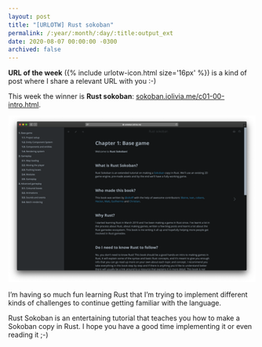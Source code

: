 ```yaml
---
layout: post
title: "[URLOTW] Rust sokoban"
permalink: /:year/:month/:day/:title:output_ext
date: 2020-08-07 00:00:00 -0300
archived: false
---
```


<p>
  <b>URL of the week</b> ({% include urlotw-icon.html size='16px' %}) is a kind of post where I share a relevant URL with you :-)
</p>

This week the winner is **Rust sokoban**:
[sokoban.iolivia.me/c01-00-intro.html](https://sokoban.iolivia.me/c01-00-intro.html).

[![Rust sokoban website](/assets/rust-sokoban.png "Rust sokoban website")](/assets/rust-sokoban.png)

I’m having so much fun learning Rust that I’m trying to implement different kinds of challenges to continue getting familiar with the language.

Rust Sokoban is an entertaining tutorial that teaches you how to make a Sokoban copy in Rust. I hope you have a good time implementing it or even reading it ;-)
